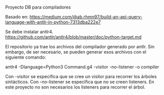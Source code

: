 Proyecto DB para compiladores

Basado en:
https://medium.com/@ab.rhmn97/build-an-api-query-language-with-antlr-in-python-7313dba222e7

Se debe instalar antlr4. https://github.com/antlr/antlr4/blob/master/doc/python-target.md 

El repositorio ya trae los archivos del compilador generado por antlr. Sin embargo, de ser necesario, se pueden generar esos archivos con el siguiente comando:

antlr4 -Dlanguage=Python3 Command.g4 -visitor -no-listener -o compiler

Con -visitor se especifica que se cree un visitor para recorrer los árboles sintácticos.
Con -no-listener se especifica que no se creen listeners. En este proyecto no son necesarios
los listeners para recorrer el árbol.